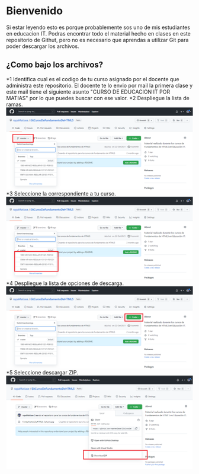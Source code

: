 # Bienvenido 

Si estar leyendo esto es porque probablemente sos uno de mis estudiantes en educacion IT. Podras encontrar todo el material hecho en clases en este repositorio de Githut, pero no es necesario que aprendas a utilizar Git para poder descargar los archivos.

## ¿Como bajo los archivos?

*1 Identifica cual es el codigo de tu curso asignado por el docente que administra este repositorio. El docente te lo envio por mail la primera clase y este mail tiene el siguiente asunto "CURSO DE EDUCACION IT POR MATIAS" por lo que puedes buscar con ese valor. 
*2 Despliegue la lista de ramas.
![alt text](https://github.com/rapaMatiase/EitCursoDeIntroduccionJS/blob/main/Img/paso2.png "Paso 2")
*3 Seleccione la correspondiente a tu curso.
![alt text](https://github.com/rapaMatiase/EitCursoDeIntroduccionJS/blob/main/Img/paso3.png "Paso 3")
*4 Despliegue la lista de opciones de descarga.
![alt text](https://github.com/rapaMatiase/EitCursoDeIntroduccionJS/blob/main/Img/paso4.png "Paso 4")
*5 Seleccione descargar ZIP.
![alt text](https://github.com/rapaMatiase/EitCursoDeIntroduccionJS/blob/main/Img/paso5.png "Paso 5")



